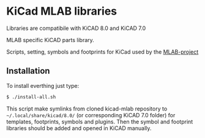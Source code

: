 KiCad MLAB libraries
==========
Libraries are compatibile with KiCAD 8.0 and KiCAD 7.0

MLAB specific KiCAD parts library.


Scripts, setting, symbols and footprints for KiCad used by the [MLAB-project](http://mlab.cz)

Installation
------------
To install everthing just type:
```sh
$ ./install-all.sh
```
This script make symlinks from cloned kicad-mlab repository to `~/.local/share/kicad/8.0/` (or corresponding KiCAD 7.0 folder) for templates, footprints, symbols and plugins.
Then the symbol and footprint libraries should be added and opened in KiCAD manually.
